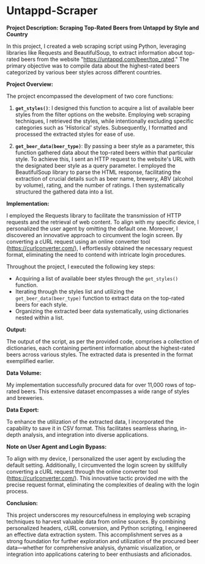 # Untappd-Scraper

**Project Description: Scraping Top-Rated Beers from Untappd by Style and Country**

In this project, I created a web scraping script using Python, leveraging libraries like Requests and BeautifulSoup, to extract information about top-rated beers from the website "https://untappd.com/beer/top_rated." The primary objective was to compile data about the highest-rated beers categorized by various beer styles across different countries.

**Project Overview:**

The project encompassed the development of two core functions:

1. **`get_styles()`**: I designed this function to acquire a list of available beer styles from the filter options on the website. Employing web scraping techniques, I retrieved the styles, while intentionally excluding specific categories such as 'Historical' styles. Subsequently, I formatted and processed the extracted styles for ease of use.

2. **`get_beer_data(beer_type)`**: By passing a beer style as a parameter, this function gathered data about the top-rated beers within that particular style. To achieve this, I sent an HTTP request to the website's URL with the designated beer style as a query parameter. I employed the BeautifulSoup library to parse the HTML response, facilitating the extraction of crucial details such as beer name, brewery, ABV (alcohol by volume), rating, and the number of ratings. I then systematically structured the gathered data into a list.

**Implementation:**

I employed the Requests library to facilitate the transmission of HTTP requests and the retrieval of web content. To align with my specific device, I personalized the user agent by omitting the default one. Moreover, I discovered an innovative approach to circumvent the login screen. By converting a cURL request using an online converter tool (https://curlconverter.com/), I effortlessly obtained the necessary request format, eliminating the need to contend with intricate login procedures.

Throughout the project, I executed the following key steps:
- Acquiring a list of available beer styles through the `get_styles()` function.
- Iterating through the styles list and utilizing the `get_beer_data(beer_type)` function to extract data on the top-rated beers for each style.
- Organizing the extracted beer data systematically, using dictionaries nested within a list.

**Output:**

The output of the script, as per the provided code, comprises a collection of dictionaries, each containing pertinent information about the highest-rated beers across various styles. The extracted data is presented in the format exemplified earlier.

**Data Volume:**

My implementation successfully procured data for over 11,000 rows of top-rated beers. This extensive dataset encompasses a wide range of styles and breweries.

**Data Export:**

To enhance the utilization of the extracted data, I incorporated the capability to save it in CSV format. This facilitates seamless sharing, in-depth analysis, and integration into diverse applications.

**Note on User Agent and Login Bypass:**

To align with my device, I personalized the user agent by excluding the default setting. Additionally, I circumvented the login screen by skillfully converting a cURL request through the online converter tool (https://curlconverter.com/). This innovative tactic provided me with the precise request format, eliminating the complexities of dealing with the login process.

**Conclusion:**

This project underscores my resourcefulness in employing web scraping techniques to harvest valuable data from online sources. By combining personalized headers, cURL conversion, and Python scripting, I engineered an effective data extraction system. This accomplishment serves as a strong foundation for further exploration and utilization of the procured beer data—whether for comprehensive analysis, dynamic visualization, or integration into applications catering to beer enthusiasts and aficionados.
